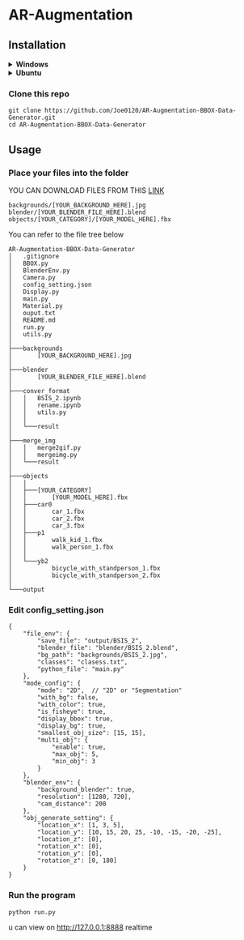 # AR-Augmentation
## Installation

<details>
<summary><b>Windows</b></summary>

### Install Blender
https://www.blender.org/download/

### Set blender to env PATH
```
C:\Program Files\Blender Foundation\Blender 3.6\
```

### Install pip package into Blender python
```cmd=
cd C:\Program Files\Blender Foundation\Blender 3.6\3.6\python\bin
python -m pip install blenderproc contourpy cycler fonttools h5py kiwisolver opencv-python packaging Pillow progressbar pyparsing python-dateutil PyYAML six
```
</details>


<details>
<summary><b>Ubuntu</b></summary>

### Install Blender
```
snap install blender --channel=3.6lts/stable --classic
```

### Install pip package into Blender python
```cmd=
cd /snap/blender/current/3.6/python/bin
./python3.10 -m pip install blenderproc contourpy cycler fonttools h5py kiwisolver opencv-python packaging Pillow progressbar pyparsing python-dateutil PyYAML six
```
</details>

### Clone this repo
```cmd=
git clone https://github.com/Joe0120/AR-Augmentation-BBOX-Data-Generator.git
cd AR-Augmentation-BBOX-Data-Generator
```

## Usage
### Place your files into the folder
YOU CAN DOWNLOAD FILES FROM THIS [LINK](https://ntutcc-my.sharepoint.com/:f:/g/personal/111c52017_cc_ntut_edu_tw1/EhNkLiL2fctBsdAoX7XpKjgBuhF_ak6o5ZugSEAsJqERnw?e=9fNlQW)
```
backgrounds/[YOUR_BACKGROUND_HERE].jpg
blender/[YOUR_BLENDER_FILE_HERE].blend
objects/[YOUR_CATEGORY]/[YOUR_MODEL_HERE].fbx
```
You can refer to the file tree below
```
AR-Augmentation-BBOX-Data-Generator
│   .gitignore
│   BBOX.py
│   BlenderEnv.py
│   Camera.py
│   config_setting.json
│   Display.py
│   main.py
│   Material.py
│   ouput.txt
│   README.md
│   run.py
│   utils.py
│   
├───backgrounds
│       [YOUR_BACKGROUND_HERE].jpg
│       
├───blender
│       [YOUR_BLENDER_FILE_HERE].blend
│       
├───conver_format
│   │   BSIS_2.ipynb
│   │   rename.ipynb
│   │   utils.py
│   │   
│   └───result
│           
├───merge_img
│   │   merge2gif.py
│   │   mergeimg.py
│   └───result
│           
├───objects
│   │       
│   ├───[YOUR_CATEGORY]
│   │       [YOUR_MODEL_HERE].fbx
│   ├───car0
│   │       car_1.fbx
│   │       car_2.fbx
│   │       car_3.fbx
│   ├───p1
│   │       walk_kid_1.fbx
│   │       walk_person_1.fbx
│   │       
│   └───yb2
│           bicycle_with_standperson_1.fbx
│           bicycle_with_standperson_2.fbx
│           
└───output
```

### Edit config_setting.json
```json=
{
    "file_env": {
        "save_file": "output/BSIS_2",
        "blender_file": "blender/BSIS_2.blend",
        "bg_path": "backgrounds/BSIS_2.jpg",
        "classes": "clasess.txt",
        "python_file": "main.py"
    },
    "mode_config": {
        "mode": "2D",  // "2D" or "Segmentation"
        "with_bg": false,
        "with_color": true,
        "is_fisheye": true,
        "display_bbox": true,
        "display_bg": true,
        "smallest_obj_size": [15, 15],
        "multi_obj": {
            "enable": true,
            "max_obj": 5,
            "min_obj": 3
        }
    },
    "blender_env": {
        "background_blender": true,
        "resolution": [1280, 720],
        "cam_distance": 200
    },
    "obj_generate_setting": {
        "location_x": [1, 3, 5],
        "location_y": [10, 15, 20, 25, -10, -15, -20, -25],
        "location_z": [0],
        "rotation_x": [0],
        "rotation_y": [0],
        "rotation_z": [0, 180]
    }
}
```
### Run the program
```cmd=
python run.py
```
u can view on http://127.0.0.1:8888 realtime
